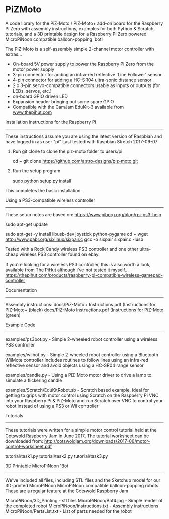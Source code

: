 PiZMoto
=======
A code library for the PiZ-Moto / PiZ-Moto+ add-on board for the Raspberry Pi Zero
with assembly instructions, examples for both Python & Scratch, tutorials,
and a 3D printable design for a Raspberry Pi Zero powered MicroPiNoon compatible balloon-popping 'bot!


The PiZ-Moto is a self-assembly simple 2-channel motor controller with extras...
   * On-board 5V power supply to power the Raspberry Pi Zero from the motor power supply
   * 3-pin connector for adding an infra-red reflective 'Line Follower' sensor
   * 4-pin connector for adding a HC-SR04 ultra-sonic distance sensor
   * 2 x 3-pin servo-compatible connectors usable as inputs or outputs (for LEDs, servos, etc.)
   * on-board GPIO driven LED
   * Expansion header bringing out some spare GPIO
   * Compatible with the CamJam EduKit-3 available from www.thepihut.com
  

Installation instructions for the Raspberry Pi
**********************************************

These instructions assume you are using the latest version of Raspbian and have logged in as user "pi"
Last tested with Raspbian Stretch 2017-09-07

1) Run git clone to clone the piz-moto folder to users/pi

   cd ~
   git clone https://github.com/astro-designs/piz-moto.git
   
2) Run the setup program

   sudo python setup.py install
   
This completes the basic installation.

Using a PS3-compatible wireless controller
******************************************

These setup notes are based on: https://www.piborg.org/blog/rpi-ps3-help

sudo apt-get update

sudo apt-get -y install libusb-dev joystick python-pygame
cd ~
wget http://www.pabr.org/sixlinux/sixpair.c
gcc -o sixpair sixpair.c -lusb

Tested with a Rock Candy wireless PS3 controller and one other ultra-cheap wireless PS3 controller found on ebay.

If you're looking for a wireless PS3 controller, this is also worth a look, available from The PiHut although i've not tested it myself...
https://thepihut.com/products/raspberry-pi-compatible-wireless-gamepad-controller


Documentation
*************

Assembly instructions: 
                     docs/PiZ-Moto+ Instructions.pdf (Instructions for PiZ-Moto+ (black)
                     docs/PiZ-Moto Instructions.pdf (Instructions for PiZ-Moto (green)


Example Code
************
examples/ps3bot.py - Simple 2-wheeled robot controller using a wireless PS3 controller

examples/wiibot.py - Simple 2-wheeled robot controller using a Bluetooth WiiMote controller
                     Includes routines to follow lines using an infra-red reflective sensor
                     and avoid objects using a HC-SR04 range sensor
                     
examples/candle.py - Using a PiZ-Moto motor driver to drive a lamp to simulate a flickering candle
                     
examples/Scratch/EduKitRobot.sb - Scratch based example,
                     Ideal for getting to grips with motor control using Scratch on the Raspberry Pi
                     VNC into your Raspberry Pi & PiZ-Moto and run Scratch over VNC to control your robot
                     instead of using a PS3 or Wii controller

Tutorials
*********

These tutorials were written for a simple motor control tutorial held at the Cotswold Raspberry Jam
in June 2017. The tutorial worksheet can be downloaded from:
http://cotswoldjam.org/downloads/2017-06/motor-control-worksheet.pdf

tutorial/task1.py
tutorial/task2.py
tutorial/task3.py


3D Printable MicroPiNoon 'Bot
*****************************

We've included all files, including STL files and the Sketchup model for our 3D-printed MicroPiNoon
MicroPiNoon compatible balloon-popping robots. These are a regular feature at the Cotswold Raspberry Jam

MicroPiNoon/3D_Printing - stl files
MicroPiNoon/Bot4.jpg    - Simple render of the completed robot
MicroPiNoon/Instructions.txt    - Assembly instructions
MicroPiNoon/PartsList.txt       - List of parts needed for the robot